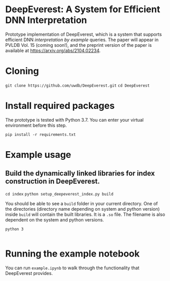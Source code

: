 # DeepEverest: A System for Efficient DNN Interpretation

Prototype implementation of DeepEverest, which is a system that supports efficient DNN *interpretation by example* queries. The paper will appear in PVLDB Vol. 15 (coming soon!), and the preprint version of the paper is available at https://arxiv.org/abs/2104.02234.

# Cloning
`git clone https://github.com/uwdb/DeepEverest.git`
`cd DeepEverest`

# Install required packages
The prototype is tested with Python 3.7. You can enter your virtual environment before this step.

`pip install -r requirements.txt`

# Example usage

## Build the dynamically linked libraries for index construction in DeepEverest.
`cd index`
`python setup_deepeverest_index.py build`

You should be able to see a `build` folder in your current directory. One of the directories (directory name depending on system and python version) inside `build` will contain the built libraries. It is a `.so` file. The filename is also dependent on the system and python versions.


`python 3`

```

```

# Running the example notebook
You can run `example.ipynb` to walk through the functionality that DeepEverest provides.
